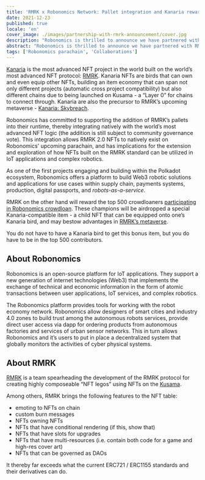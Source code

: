 ```yaml
---
title: 'RMRK x Robonomics Network: Pallet integration and Kanaria rewards'
date: 2021-12-23
published: true
locale: 'en'
cover_image: ./images/partnership-with-rmrk-announcement/cover.jpg
description: "Robonomics is thrilled to announce we have partnered with RMRK to bring a robotics theme to the Kanaria project and support RMRK2.0 standards! Kanaria is the most advanced NFT project in the world built on the world’s most advanced NFT protocol: RMRK."
abstract: "Robonomics is thrilled to announce we have partnered with RMRK to bring a robotics theme to the Kanaria project and support RMRK2.0 standards! Kanaria is the most advanced NFT project in the world built on the world’s most advanced NFT protocol: RMRK."
tags: ['Robonomics parachain', 'Collaborations']
---
```


[Kanaria](https://kanaria.rmrk.app/) is the most advanced NFT project in the world built on the world’s most advanced NFT protocol: [RMRK](https://rmrk.app/).
Kanaria NFTs are birds that can own and even equip other NFTs, building an item economy that can span not only different projects (automatic cross project compatibility) but also different chains due to being launched on Kusama - a “Layer 0” for chains to connect through. Kanaria are also the precursor to RMRK’s upcoming metaverse - [Kanaria: Skybreach](https://url.rmrk.app/meta).

Robonomics has committed to supporting the addition of RMRK’s pallets into their runtime, thereby integrating natively with the world’s most advanced NFT logic (the addition is still subject to community governance vote). This integration allows RMRK 2.0 NFTs to natively exist on Robonomics' upcoming parachain, and has implications for the extension and exploration of how NFTs built on the RMRK standard can be utilized in IoT applications and complex robotics.

As one of the first projects engaging and building within the Polkadot ecosystem, Robonomics offers a platform to build Web3 robotic solutions and applications for use cases within supply chain, payments systems, production, digital passports, and *robots-as-a-service*.

RMRK on the other hand will reward the top 500 crowdloaners [participating in Robonomics crowdloan](https://robonomics.network/kusama-slot/). These champions will be airdropped a special Kanaria-compatible item - a child NFT that can be equipped onto one’s Kanaria bird, and may bestow advantages in [RMRK’s metaverse](https://url.rmrk.app/meta).

You do not have to have a Kanaria bird to get this bonus item, but you do have to be in the top 500 contributors.

## About Robonomics

Robonomics is an open-source platform for IoT applications. They support a new generation of internet technologies (Web3) that implements the exchange of technical and economic information in the form of atomic transactions between user applications, IoT services, and complex robotics.

The Robonomics platform provides tools for working with the robot economy network. Robonomics allow designers of smart cities and industry 4.0 zones to build trust among the autonomous robots services, provide direct user access via dapp for ordering products from autonomous factories and services of urban sensor networks. This in turn allows Robonomics and it’s users to put in place a decentralized system that globally monitors the activities of cyber physical systems.


## About RMRK

[RMRK](https://rmrk.app/) is a team spearheading the development of the RMRK protocol for creating highly composeable “NFT legos” using NFTs on the [Kusama](https://kusama.network/).

Among others, RMRK brings the following features to the NFT table:

* emoting to NFTs on chain
* custom burn messages
* NFTs owning NFTs
* NFTs that have conditional rendering (if this, show that)
* NFTs that have slots for upgrades
* NFTs that have multi-resources (i.e. contain both code for a game and high-res cover art)
* NFTs that can be governed as DAOs

It thereby far exceeds what the current ERC721 / ERC1155 standards and their derivatives can do.